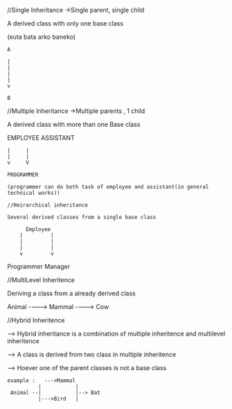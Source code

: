 //Single Inheritance 
->Single parent, single child

A derived class with only one base class

(euta bata arko baneko)

    A

    |
    |
    |
    |
    v

    B

//Multiple Inheritance
->Multiple parents , 1 child

A derived class with more than one Base class

EMPLOYEE  ASSISTANT

    |     |     
    |     |
    v     V
    
    PROGRAMMER

    (programmer can do both task of employee and assistant(in general technical works))

    //Heirarchical inheritance

    Several derived classes from a single base class

          Employee
        |         |         
        |         |
        |         |
        v         v
   Programmer   Manager

   //MultiLevel Inheritence

   Deriving a class from a already derived class


   Animal ----> Mammal ----> Cow

   //Hybrid Inheritence

   --> Hybrid inheritance is a combination of multiple inheritence and multilevel inheritence

   --> A class is derived from two class in multiple inheritence

   --> Hoever one of the parent classes is not a base class

    example :   --->Mammal
              |           |
     Animal --|           |--> Bat
              |--->Bird   |